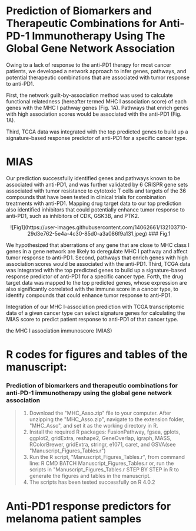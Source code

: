 # Prediction of Biomarkers and Therapeutic Combinations for Anti-PD-1 Immunotherapy Using The Global Gene Network Association
Owing to a lack of response to the anti-PD1 therapy for most cancer patients, we developed a network approach to infer genes, pathways, and potential therapeutic combinations that are associated  with tumor response to anti-PD1. 

First, the network guilt-by-association method was used to calculate functional relatedness (hereafter termed MHC I association score) of each genes with the MHC I pathway genes (Fig. 1A). Pathways that enrich genes with high association scores would be associated with the anti-PD1 (Fig. 1A).

Third, TCGA data was integrated with the top predicted genes to build up a signature-based response predictor of anti-PD1 for a specific cancer type.

# MIAS
Our prediction successfully identified genes and pathways known to be associated with anti-PD1, and was further validated by 6 CRISPR gene sets associated with tumor resistance to cytotoxic T cells and targets of the 36 compounds that have been tested in clinical trials for combination treatments with anti-PD1. Mapping drug target data to our top prediction also identified inhibitors that could potentially enhance tumor response to anti-PD1, such as inhibitors of CDK, GSK3B, and PTK2.

<p align="center">
![Fig1](https://user-images.githubusercontent.com/14062661/132103710-29d3e762-5e4a-4c30-85d0-a3a086f9a131.jpeg)
### Fig.1
</p>



We hypothesized that aberrations of any gene that are close to MHC class I genes in a gene network are likely to deregulate MHC I pathway and affect tumor response to anti-PD1. Second, pathways that enrich genes with high association scores would be associated with the anti-PD1. Third, TCGA data was integrated with the top predicted genes to build up a signature-based response predictor of anti-PD1 for a specific cancer type. Forth, the drug target data was mapped to the top predicted genes, whose expression are also significantly correlated with the immune score in a cancer type, to identify compounds that could enhance tumor response to anti-PD1.


Integration of our MHC I-association prediction with TCGA transcriptomic data of a given cancer type can select signature genes for calculating the MIAS score to predict patient response to anti-PD1 of that cancer type. 





the MHC I association immunoscore (MIAS) 

# R codes for figures and tables of the manuscript: 
### Prediction of biomarkers and therapeutic combinations for anti-PD-1 immunotherapy using the global gene network association
>1. Download the "MHC_Asso.zip" file to your computer. After unzipping the "MHC_Asso.zip", navigate to the extension folder, "MHC_Asso", and set it as the working directory in R. <br />
>2. Install the required R packages: FusionPathway, fgsea, gplots, ggplot2, gridExtra, reshape2, GeneOverlap, igraph, MASS, RColorBrewer, gridExtra, stringr, e1071, caret, and GSVA(see "Manuscript_Figures_Tables.r") <br />
>3. Run the R script, "Manuscript_Figures_Tables.r", from command line: R CMD BATCH Manuscript_Figures_Tables.r or, run the scripts in "Manuscript_Figures_Tables.r STEP BY STEP in R to generate the figures and tables in the manuscript.  <br />
>4. The scripts has been tested successfully on R 4.0.2 <br />


# Anti-PD1 response predictors for melanoma patient samples 







